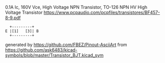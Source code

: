 0.1A Ic, 160V Vce, High Voltage NPN Transistor, TO-126
NPN HV High Voltage Transistor
https://www.pcpaudio.com/pcpfiles/transistores/BF457-8-9.pdf


	  +---------+
	E |[1]   [3]| B
	  +---------+


generated by https://github.com/FBEZ/Pinout-AsciiArt from https://github.com/ask6483/kicad-symbols/blob/master/Transistor_BJT.kicad_sym